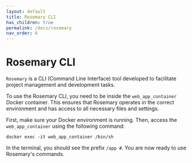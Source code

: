 ```yaml
---
layout: default
title: Rosemary CLI
has_children: true
permalink: /docs/rosemary
nav_order: 6
---
```


# Rosemary CLI

`Rosemary` is a CLI (Command Line Interface) tool developed to facilitate project management and development tasks.

To use the Rosemary CLI, you need to be inside the `web_app_container` Docker container. This ensures that Rosemary operates in the correct environment and has access to all necessary files and settings.

First, make sure your Docker environment is running. Then, access the `web_app_container` using the following command:

```
docker exec -it web_app_container /bin/sh
```

In the terminal, you should see the prefix `/app #`. You are now ready to use Rosemary's commands.